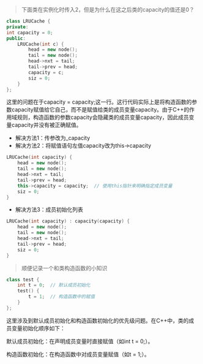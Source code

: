 > 下面类在实例化时传入2，但是为什么在这之后类的capacity的值还是0？
```C++
class LRUCache {
private:
int capacity = 0;
public:
    LRUCache(int c) {
        head = new node();
        tail = new node();
        head->nxt = tail;
        tail->prev = head;
        capacity = c;
        siz = 0;
    }
};
```

这里的问题在于capacity = capacity;这一行。这行代码实际上是将构造函数的参数capacity赋值给它自己，而不是赋值给类的成员变量capacity。由于C++的作用域规则，构造函数的参数capacity会隐藏类的成员变量capacity，因此成员变量capacity并没有被正确赋值。

- 解决方法1：传参改为_capacity
- 解决方法2：将赋值语句左值capacity改为this->capacity
```C++
LRUCache(int capacity) {
    head = new node();
    tail = new node();
    head->nxt = tail;
    tail->prev = head;
    this->capacity = capacity;  // 使用this指针来明确指定成员变量
    siz = 0;
}
```
- 解决方法3：成员初始化列表
```C++
LRUCache(int capacity) : capacity(capacity) {
    head = new node();
    tail = new node();
    head->nxt = tail;
    tail->prev = head;
    siz = 0;
}
```

> 顺便记录一个和类构造函数的小知识
```C++
class test {
    int t = 0;  // 默认成员初始化
    test() {
        t = 1;  // 构造函数中的赋值
    }
};
```
这里涉及到默认成员初始化和构造函数初始化的优先级问题。在C++中，类的成员变量初始化顺序如下：

默认成员初始化：在声明成员变量时直接赋值（如int t = 0;）。

构造函数初始化：在构造函数中对成员变量赋值（如t = 1;）。
